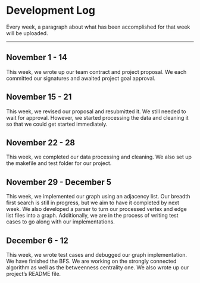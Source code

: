 # Development Log
Every week, a paragraph about what has been accomplished for that week will be uploaded.

---

## November 1 - 14
This week, we wrote up our team contract and project proposal. We each committed our signatures and awaited project goal approval.

## November 15 - 21
This week, we revised our proposal and resubmitted it. We still needed to wait for approval. However, we started processing the data and cleaning it so that we could get started immediately.

## November 22 - 28
This week, we completed our data processing and cleaning. We also set up the makefile and test folder for our project.

## November 29 - December 5
This week, we implemented our graph using an adjacency list. Our breadth first search is still in progress, but we aim to have it completed by next week. We also developed a parser to turn our processed vertex and edge list files into a graph. Additionally, we are in the process of writing test cases to go along with our implementations.

## December 6 - 12
This week, we wrote test cases and debugged our graph implementation. We have finished the BFS. We are working on the strongly connected algorithm as well as the betweenness centrality one. We also wrote up our project’s README file.